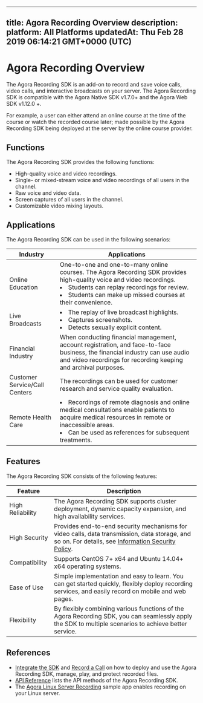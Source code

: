 
---
title: Agora Recording Overview
description: 
platform: All Platforms
updatedAt: Thu Feb 28 2019 06:14:21 GMT+0000 (UTC)
---
# Agora Recording Overview
The Agora Recording SDK is an add-on to record and save voice calls, video calls, and interactive broadcasts on your server. The Agora Recording SDK is compatible with the Agora Native SDK v1.7.0+ and the Agora Web SDK v1.12.0 +.

For example, a user can either attend an online course at the time of the course or watch the recorded course later; made possible by the Agora Recording SDK being deployed at the server by the online course provider.

## Functions

The Agora Recording SDK provides the following functions:

- High-quality voice and video recordings.
- Single- or mixed-stream voice and video recordings of all users in the channel.
- Raw voice and video data.
- Screen captures of all users in the channel.
- Customizable video mixing layouts.

## Applications

The Agora Recording SDK can be used in the following scenarios:

| Industry                      | Applications                                                 |
| ----------------------------- | ------------------------------------------------------------ |
| Online Education              | One-to-one and one-to-many online courses. The Agora Recording SDK provides high-quality voice and video recordings. <li>Students can replay recordings for review.<li>Students can make up missed courses at their convenience. |
| Live Broadcasts               | <li>The replay of live broadcast highlights.<li>Captures screenshots.<li>Detects sexually explicit content. |
| Financial Industry            | When conducting financial management, account registration, and face-to-face business, the financial industry can use audio and video recordings for recording keeping and archival purposes. |
| Customer Service/Call Centers | The recordings can be used for customer research and service quality evaluation. |
| Remote Health Care            | <li>Recordings of remote diagnosis and online medical consultations enable patients to acquire medical resources in remote or inaccessible areas. <li> Can be used as references for subsequent treatments. |

## Features

The Agora Recording SDK consists of the following features:

| Feature          | Description                                                  |
| ---------------- | ------------------------------------------------------------ |
| High Reliability | The Agora Recording SDK supports cluster deployment, dynamic capacity expansion, and high availability services. |
| High Security    | Provides end-to-end security mechanisms for video calls, data transmission, data storage, and so on. For details, see [Information Security Policy](../../en/Agora%20Platform/security.md). |
| Compatibility    | Supports CentOS 7+ x64 and Ubuntu 14.04+ x64 operating systems. |
| Ease of Use      | Simple implementation and easy to learn. You can get started quickly, flexibly deploy recording services, and easily record on mobile and web pages. |
| Flexibility      | By flexibly combining various functions of the Agora Recording SDK, you can seamlessly apply the SDK to multiple scenarios to achieve better service. |

## References

- [Integrate the SDK](../../en/Quickstart%20Guide/recording_integrate_cpp.md) and [Record a Call](../../en/Quickstart%20Guide/recording_cmd_cpp.md) on how to deploy and use the Agora Recording SDK, manage, play, and protect recorded files.
- [API Reference](https://docs.agora.io/en/Recording/API%20Reference/recording_cpp/index.html) lists the API methods of the Agora Recording SDK.
- The [Agora Linux Server Recording](https://github.com/AgoraIO/Basic-Recording/tree/master/Agora-LinuxServer-Recording) sample app enables recording on your Linux server.
